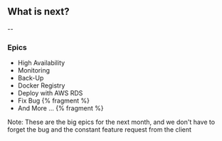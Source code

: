 ## What is next?

--

### Epics

- High Availability 
 - Monitoring 
 - Back-Up 
- Docker Registry 
- Deploy with AWS RDS 
- Fix Bug {% fragment %}
- And More ... {% fragment %}

Note:
These are the big epics for the next month, and we don't have to forget the bug and the constant feature request from the client